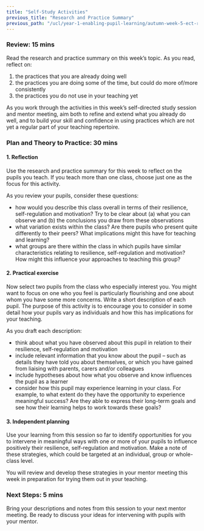 ```yaml
---
title: "Self-Study Activities"
previous_title: "Research and Practice Summary"
previous_path: "/ucl/year-1-enabling-pupil-learning/autumn-week-5-ect-research-and-practice-summary"
---
```


### Review: 15 mins

Read the research and practice summary on this week’s topic. As you read, reflect on:

1. the practices that you are already doing well
2. the practices you are doing some of the time, but could do more of/more consistently
3. the practices you do not use in your teaching yet

As you work through the activities in this week’s self-directed study session and mentor meeting, aim both to refine and extend what you already do well, and to build your skill and confidence in using practices which are not yet a regular part of your teaching repertoire.

### Plan and Theory to Practice: 30 mins

#### 1. Reflection

Use the research and practice summary for this week to reflect on the pupils you teach. If you teach more than one class, choose just one as the focus for this activity.

As you review your pupils, consider these questions:

- how would you describe this class overall in terms of their resilience, self-regulation and motivation? Try to be clear about (a) what you can observe and (b) the conclusions you draw from these observations
- what variation exists within the class? Are there pupils who present quite differently to their peers? What implications might this have for teaching and learning?
- what groups are there within the class in which pupils have similar characteristics relating to resilience, self-regulation and motivation? How might this influence your approaches to teaching this group?

#### 2. Practical exercise

Now select two pupils from the class who especially interest you. You might want to focus on one who you feel is particularly flourishing and one about whom you have some more concerns. Write a short description of each pupil. The purpose of this activity is to encourage you to consider in some detail how your pupils vary as individuals and how this has implications for your teaching.

As you draft each description:

- think about what you have observed about this pupil in relation to their resilience, self-regulation and motivation
- include relevant information that you know about the pupil – such as details they have told you about themselves, or which you have gained from liaising with parents, carers and/or colleagues
- include hypotheses about how what you observe and know influences the pupil as a learner
- consider how this pupil may experience learning in your class. For example, to what extent do they have the opportunity to experience meaningful success? Are they able to express their long-term goals and see how their learning helps to work towards these goals?

#### 3. Independent planning

Use your learning from this session so far to identify opportunities for you to intervene in meaningful ways with one or more of your pupils to influence positively their resilience, self-regulation and motivation. Make a note of these strategies, which could be targeted at an individual, group or whole-class level.

You will review and develop these strategies in your mentor meeting this week in preparation for trying them out in your teaching.

### Next Steps: 5 mins

Bring your descriptions and notes from this session to your next mentor meeting. Be ready to discuss your ideas for intervening with pupils with your mentor.
